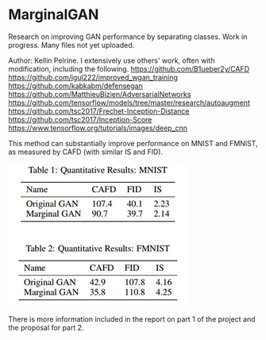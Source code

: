 # MarginalGAN
Research on improving GAN performance by separating classes. Work in progress. Many files not yet uploaded.

Author: Kellin Pelrine. I extensively use others' work, often with modification, including the following.
https://github.com/B1ueber2y/CAFD \
https://github.com/igul222/improved_wgan_training \
https://github.com/kabkabm/defensegan \
https://github.com/MatthieuBizien/AdversarialNetworks \
https://github.com/tensorflow/models/tree/master/research/autoaugment \
https://github.com/tsc2017/Frechet-Inception-Distance \
https://github.com/tsc2017/Inception-Score \
https://www.tensorflow.org/tutorials/images/deep_cnn

This method can substantially improve performance on MNIST and FMNIST, as measured by CAFD (with similar IS and FID). 

![image](https://github.com/kellinpelrine/MarginalGAN/blob/master/MNIST_FMNIST_results.JPG)

There is more information included in the report on part 1 of the project and the proposal for part 2. 
